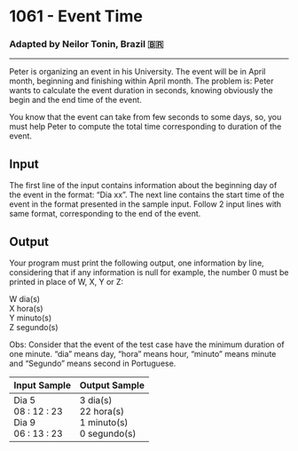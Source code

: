 # 1061 - Event Time
### Adapted by Neilor Tonin, Brazil <span>&#x1f1e7;&#x1f1f7;</span>
---

Peter is organizing an event in his University. The event will be in April month, beginning and finishing within April month. The problem is: Peter wants to calculate the event duration in seconds, knowing obviously the begin and the end time of the event.

You know that the event can take from few seconds to some days, so, you must help Peter to compute the total time corresponding to duration of the event.


## Input

The first line of the input contains information about the beginning day of the event in the format: “Dia xx”. The next line contains the start time of the event in the format presented in the sample input. Follow 2 input lines with same format, corresponding to the end of the event.

## Output

Your program must print the following output, one information by line, considering that if any information is null for example, the number 0 must be printed in place of W, X, Y or Z:</br>

W dia(s)</br>X hora(s)</br>Y minuto(s)</br>Z segundo(s)</br>

Obs: Consider that the event of the test case have the minimum duration of one minute. “dia” means day, “hora” means hour, “minuto” means minute and “Segundo” means second in Portuguese.

| Input Sample | Output Sample |
| --- | --- |
|Dia 5</br>08 : 12 : 23</br>Dia 9</br>06 : 13 : 23|3 dia(s)</br>22 hora(s)</br>1 minuto(s)</br>0 segundo(s)|